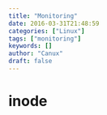 ```yaml
---
title: "Monitoring"
date: 2016-03-31T21:48:59
categories: ["Linux"]
tags: ["monitoring"]
keywords: []
author: "Canux"
draft: false
---
```


# inode
